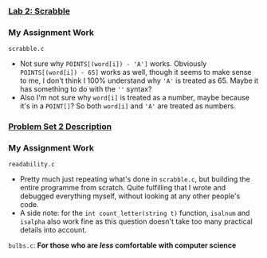 ### [Lab 2: Scrabble](https://cs50.harvard.edu/x/2023/labs/2/)

### My Assignment Work
`scrabble.c`
- Not sure why `POINTS[(word[i]) - 'A']` works. Obviously `POINTS[(word[i]) - 65]` works as well, though it seems to make sense to me, I don't think I 100% understand why `'A'` is treated as 65. Maybe it has something to do with the `''` syntax? 
- Also I'm not sure why `word[i]` is treated as a number, maybe because it's in a `POINT[]`? So both `word[i]` and `'A'` are treated as numbers. 


### [Problem Set 2 Description](https://cs50.harvard.edu/x/2023/psets/2/)

### My Assignment Work
`readability.c`  
- Pretty much just repeating what's done in `scrabble.c`, but building the entire programme from scratch. Quite fulfilling that I wrote and debugged everything myself, without looking at any other people's code. 
- A side note: for the `int count_letter(string t)` function, `isalnum` and `isalpha` also work fine as this question doesn't take too many practical details into account. 

`bulbs.c`: **For those who are *less* comfortable with computer science**

